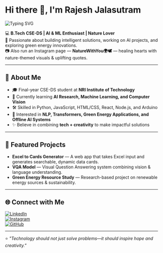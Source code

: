 # Hi there 👋, I'm Rajesh Jalasutram

![Typing SVG](https://readme-typing-svg.demolab.com?font=Fira+Code&size=22&pause=1000&color=ffffff&background=0d1117&width=720&height=110&padding=10&lines=AI&+%26+ML+Enthusiast;Nature+Lover;Open+Source+Contributor)


💻 **B.Tech CSE-DS | AI & ML Enthusiast | Nature Lover**  
🚀 Passionate about building intelligent solutions, working on AI projects, and exploring green energy innovations.  
📷 Also run an Instagram page — **NatureWithYou🌍🕊️** — healing hearts with nature-themed visuals & uplifting quotes.

---

## 🔹 About Me  
- 🎓 Final-year CSE-DS student at **NRI Institute of Technology**  
- 🌱 Currently learning **AI Research, Machine Learning, and Computer Vision**  
- 🛠 Skilled in Python, JavaScript, HTML/CSS, React, Node.js, and Arduino  
- 🧠 Interested in **NLP, Transformers, Green Energy Applications, and Offline AI Systems**  
- ✨ Believe in combining **tech + creativity** to make impactful solutions

---

## 📌 Featured Projects  
- **Excel to Cards Generator** — A web app that takes Excel input and generates searchable, dynamic data cards.  
- **VQA Model** — Visual Question Answering system combining vision & language understanding.  
- **Green Energy Resource Study** — Research-based project on renewable energy sources & sustainability.

---

## 🌐 Connect with Me  
[![LinkedIn](https://img.shields.io/badge/LinkedIn-Connect-blue?style=for-the-badge&logo=linkedin)](https://www.linkedin.com/in/jalasutram-rajesh-92815a26a?utm_source=share&utm_campaign=share_via&utm_content=profile&utm_medium=android_app)  
[![Instagram](https://img.shields.io/badge/Instagram-NatureWithYou🌍🕊️-pink?style=for-the-badge&logo=instagram)](https://www.instagram.com/nature.therapii)  
[![GitHub](https://img.shields.io/badge/GitHub-Follow-black?style=for-the-badge&logo=github)](https://github.com/jalasutramprabhakararao)

---

⭐ *"Technology should not just solve problems—it should inspire hope and creativity."*
